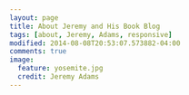 ```yaml
---
layout: page
title: About Jeremy and His Book Blog
tags: [about, Jeremy, Adams, responsive]
modified: 2014-08-08T20:53:07.573882-04:00
comments: true
image:
  feature: yosemite.jpg
  credit: Jeremy Adams
---
```


